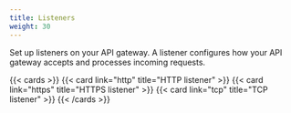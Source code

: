 ```yaml
---
title: Listeners
weight: 30
---
```


Set up listeners on your API gateway. A listener configures how your API gateway accepts and processes incoming requests.

{{< cards >}}
  {{< card link="http" title="HTTP listener" >}}
  {{< card link="https" title="HTTPS listener" >}}
  {{< card link="tcp" title="TCP listener" >}}
{{< /cards >}}